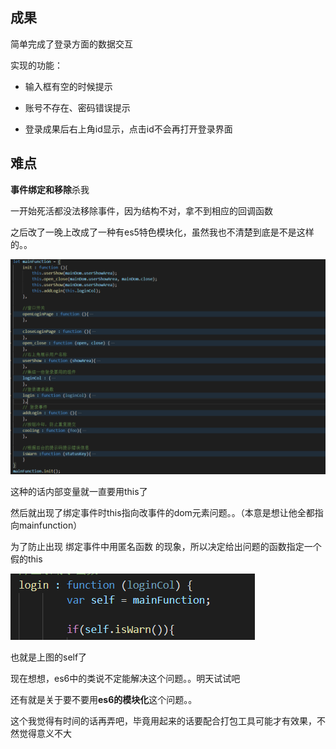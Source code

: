 ## 成果

简单完成了登录方面的数据交互

实现的功能：

- 输入框有空的时候提示

- 账号不存在、密码错误提示
- 登录成果后右上角id显示，点击id不会再打开登录界面

## 难点

**事件绑定和移除**杀我

一开始死活都没法移除事件，因为结构不对，拿不到相应的回调函数

之后改了一晚上改成了一种有es5特色模块化，虽然我也不清楚到底是不是这样的。。

<img src = "4.1.png">

这种的话内部变量就一直要用this了

然后就出现了绑定事件时this指向改事件的dom元素问题。。（本意是想让他全都指向mainfunction）

为了防止出现 绑定事件中用匿名函数 的现象，所以决定给出问题的函数指定一个假的this

<img src = "4.2.png">

也就是上图的self了

现在想想，es6中的类说不定能解决这个问题。。明天试试吧

还有就是关于要不要用**es6的模块化**这个问题。。

这个我觉得有时间的话再弄吧，毕竟用起来的话要配合打包工具可能才有效果，不然觉得意义不大